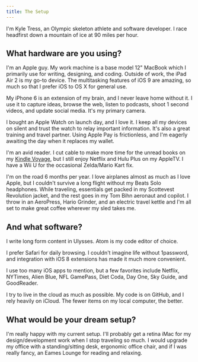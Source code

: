 ```yaml
---
title: The Setup
---
```


I'm Kyle Tress, an Olympic skeleton athlete and software developer. I race headfirst down a mountain of ice at 90 miles per hour.

## What hardware are you using?

I'm an Apple guy. My work machine is a base model 12" MacBook which I primarily use for writing, designing, and coding. Outside of work, the iPad Air 2 is my go-to device. The multitasking features of iOS 9 are amazing, so much so that I prefer iOS to OS X for general use.

My iPhone 6 is an extension of my brain, and I never leave home without it. I use it to capture ideas, browse the web, listen to podcasts, shoot 1 second videos, and update social media. It's my primary camera.

I bought an Apple Watch on launch day, and I love it. I keep all my devices on silent and trust the watch to relay important information. It's also a great training and travel partner. Using Apple Pay is frictionless, and I'm eagerly awaiting the day when it replaces my wallet.

I'm an avid reader. I cut cable to make more time for the unread books on my [Kindle Voyage](http://www.amazon.com/kindle), but I still enjoy Netflix and Hulu Plus on my AppleTV. I have a Wii U for the occasional Zelda/Mario Kart fix.      

I'm on the road 6 months per year. I love airplanes almost as much as I love Apple, but I couldn't survive a long flight without my Beats Solo headphones. While traveling, essentials get packed in my Scottevest Revolution jacket, and the rest goes in my Tom Bihn aeronaut and copilot. I throw in an AeroPress, Hario Grinder, and an electric travel kettle and I'm all set to make great coffee wherever my sled takes me.

## And what software?
I write long form content in Ulysses. Atom is my code editor of choice.

I prefer Safari for daily browsing. I couldn't imagine life without 1password, and integration with iOS 8 extensions has made it much more convenient.  

I use too many iOS apps to mention, but a few favorites include Netflix, NYTimes, Alien Blue, NFL GamePass, Diet Coda, Day One, Sky Guide, and GoodReader.

I try to live in the cloud as much as possible. My code is on GitHub, and I rely heavily on iCloud. The fewer items on my local computer, the better.   

## What would be your dream setup?
I'm really happy with my current setup. I'll probably get a retina iMac for my design/development work when I stop traveling so much. I would upgrade my office with a standing/sitting desk, ergonomic office chair, and if I was really fancy, an Eames Lounge for reading and relaxing.  
